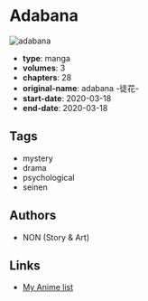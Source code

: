 # Adabana

![adabana](https://cdn.myanimelist.net/images/manga/2/242436.jpg)

-   **type**: manga
-   **volumes**: 3
-   **chapters**: 28
-   **original-name**: adabana -徒花-
-   **start-date**: 2020-03-18
-   **end-date**: 2020-03-18

## Tags

-   mystery
-   drama
-   psychological
-   seinen

## Authors

-   NON (Story & Art)

## Links

-   [My Anime list](https://myanimelist.net/manga/125430/Adabana)
